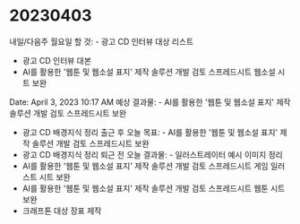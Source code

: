 # 20230403

내일/다음주 월요일 할 것: - 광고 CD 인터뷰 대상 리스트
- 광고 CD 인터뷰 대본
- AI를 활용한 '웹툰 및 웹소설 표지' 제작 솔루션 개발 검토 스프레드시트 웹소설 시트 보완 

Date: April 3, 2023 10:17 AM
예상 결과물: - AI를 활용한 '웹툰 및 웹소설 표지' 제작 솔루션 개발 검토 스프레드시트 보완 
- 광고 CD 배경지식 정리
출근 후 오늘 목표: - AI를 활용한 '웹툰 및 웹소설 표지' 제작 솔루션 개발 검토 스프레드시트 보완 
- 광고 CD 배경지식 정리
퇴근 전 오늘 결과물: - 일러스트레이터 예시 이미지 정리
- AI를 활용한 '웹툰 및 웹소설 표지' 제작 솔루션 개발 검토 스프레드시트 게임 일러스트 시트 보완 
- AI를 활용한 '웹툰 및 웹소설 표지' 제작 솔루션 개발 검토 스프레드시트 웹툰 시트 보완 
- 크래프톤 대상 장표 제작